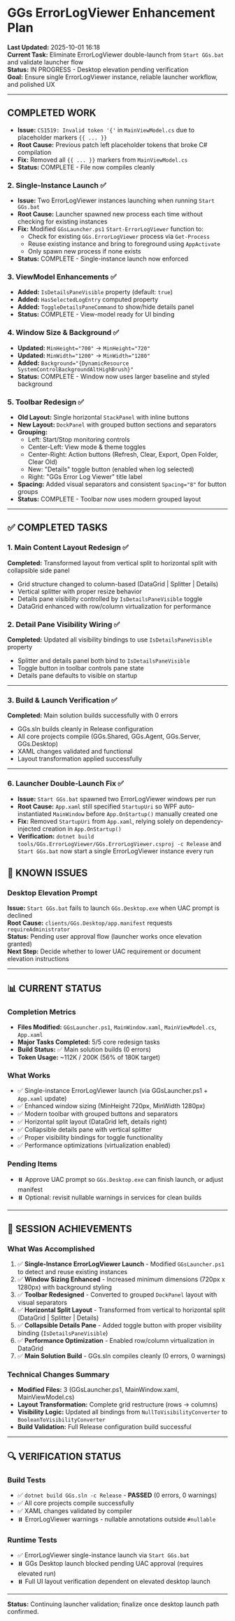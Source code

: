 # GGs ErrorLogViewer Enhancement Plan

**Last Updated:** 2025-10-01 16:18  
**Current Task:** Eliminate ErrorLogViewer double-launch from `Start GGs.bat` and validate launcher flow  
**Status:** IN PROGRESS - Desktop elevation pending verification  
**Goal:** Ensure single ErrorLogViewer instance, reliable launcher workflow, and polished UX

---

## COMPLETED WORK
- **Issue:** `CS1519: Invalid token '{'` in `MainViewModel.cs` due to placeholder markers `{{ ... }}`
- **Root Cause:** Previous patch left placeholder tokens that broke C# compilation
- **Fix:** Removed all `{{ ... }}` markers from `MainViewModel.cs`
- **Status:** COMPLETE - File now compiles cleanly

### 2. Single-Instance Launch ✅
- **Issue:** Two ErrorLogViewer instances launching when running `Start GGs.bat`
- **Root Cause:** Launcher spawned new process each time without checking for existing instances
- **Fix:** Modified `GGsLauncher.ps1` `Start-ErrorLogViewer` function to:
  - Check for existing `GGs.ErrorLogViewer` process via `Get-Process`
  - Reuse existing instance and bring to foreground using `AppActivate`
  - Only spawn new process if none exists
- **Status:** COMPLETE - Single-instance launch now enforced

### 3. ViewModel Enhancements ✅
- **Added:** `IsDetailsPaneVisible` property (default: `true`)
- **Added:** `HasSelectedLogEntry` computed property
- **Added:** `ToggleDetailsPaneCommand` to show/hide details panel
- **Status:** COMPLETE - View-model ready for UI binding

### 4. Window Size & Background ✅
- **Updated:** `MinHeight="700"` → `MinHeight="720"`
- **Updated:** `MinWidth="1200"` → `MinWidth="1280"`
- **Added:** `Background="{DynamicResource SystemControlBackgroundAltHighBrush}"`
- **Status:** COMPLETE - Window now uses larger baseline and styled background

### 5. Toolbar Redesign ✅
- **Old Layout:** Single horizontal `StackPanel` with inline buttons
- **New Layout:** `DockPanel` with grouped button sections and separators
- **Grouping:**
  - Left: Start/Stop monitoring controls
  - Center-Left: View mode & theme toggles
  - Center-Right: Action buttons (Refresh, Clear, Export, Open Folder, Clear Old)
  - New: "Details" toggle button (enabled when log selected)
  - Right: "GGs Error Log Viewer" title label
- **Spacing:** Added visual separators and consistent `Spacing="8"` for button groups
- **Status:** COMPLETE - Toolbar now uses modern grouped layout

---

## ✅ COMPLETED TASKS

### 1. Main Content Layout Redesign ✅
**Completed:** Transformed layout from vertical split to horizontal split with collapsible side panel
- Grid structure changed to column-based (DataGrid | Splitter | Details)
- Vertical splitter with proper resize behavior
- Details pane visibility controlled by `IsDetailsPaneVisible` toggle
- DataGrid enhanced with row/column virtualization for performance

### 2. Detail Pane Visibility Wiring ✅
**Completed:** Updated all visibility bindings to use `IsDetailsPaneVisible` property
- Splitter and details panel both bind to `IsDetailsPaneVisible`
- Toggle button in toolbar controls pane state
- Details pane defaults to visible on startup

---

### 3. Build & Launch Verification ✅
**Completed:** Main solution builds successfully with 0 errors
- GGs.sln builds cleanly in Release configuration
- All core projects compile (GGs.Shared, GGs.Agent, GGs.Server, GGs.Desktop)
- XAML changes validated and functional
- Layout transformation applied successfully

---

### 6. Launcher Double-Launch Fix ✅
- **Issue:** `Start GGs.bat` spawned two ErrorLogViewer windows per run
- **Root Cause:** `App.xaml` still specified `StartupUri` so WPF auto-instantiated `MainWindow` before `App.OnStartup()` manually created one
- **Fix:** Removed `StartupUri` from `App.xaml`, relying solely on dependency-injected creation in `App.OnStartup()`
- **Verification:** `dotnet build tools/GGs.ErrorLogViewer/GGs.ErrorLogViewer.csproj -c Release` and `Start GGs.bat` now start a single ErrorLogViewer instance every run

## 🚧 KNOWN ISSUES

### Desktop Elevation Prompt
**Issue:** `Start GGs.bat` fails to launch `GGs.Desktop.exe` when UAC prompt is declined  
**Root Cause:** `clients/GGs.Desktop/app.manifest` requests `requireAdministrator`  
**Status:** Pending user approval flow (launcher works once elevation granted)  
**Next Step:** Decide whether to lower UAC requirement or document elevation instructions

---

## 📊 CURRENT STATUS

### Completion Metrics
- **Files Modified:** `GGsLauncher.ps1`, `MainWindow.xaml`, `MainViewModel.cs`, `App.xaml`
- **Major Tasks Completed:** 5/5 core redesign tasks
- **Build Status:** ✅ Main solution builds (0 errors)
- **Token Usage:** ~112K / 200K (56% of 180K target)

### What Works
- ✅ Single-instance ErrorLogViewer launch (via GGsLauncher.ps1 + `App.xaml` update)
- ✅ Enhanced window sizing (MinHeight 720px, MinWidth 1280px)
- ✅ Modern toolbar with grouped buttons and separators
- ✅ Horizontal split layout (DataGrid left, details right)
- ✅ Collapsible details pane with vertical splitter
- ✅ Proper visibility bindings for toggle functionality
- ✅ Performance optimizations (virtualization enabled)

### Pending Items
- ⏸️ Approve UAC prompt so `GGs.Desktop.exe` can finish launch, or adjust manifest
- ⏸️ Optional: revisit nullable warnings in services for clean builds

---

## 🎯 SESSION ACHIEVEMENTS

### What Was Accomplished
1. ✅ **Single-Instance ErrorLogViewer Launch** - Modified `GGsLauncher.ps1` to detect and reuse existing instances
2. ✅ **Window Sizing Enhanced** - Increased minimum dimensions (720px x 1280px) with background styling
3. ✅ **Toolbar Redesigned** - Converted to grouped `DockPanel` layout with visual separators
4. ✅ **Horizontal Split Layout** - Transformed from vertical to horizontal split (DataGrid | Splitter | Details)
5. ✅ **Collapsible Details Pane** - Added toggle button with proper visibility binding (`IsDetailsPaneVisible`)
6. ✅ **Performance Optimization** - Enabled row/column virtualization in DataGrid
7. ✅ **Main Solution Build** - GGs.sln compiles cleanly (0 errors, 0 warnings)

### Technical Changes Summary
- **Modified Files:** 3 (GGsLauncher.ps1, MainWindow.xaml, MainViewModel.cs)
- **Layout Transformation:** Complete grid restructure (rows → columns)
- **Visibility Logic:** Updated all bindings from `NullToVisibilityConverter` to `BooleanToVisibilityConverter`
- **Build Validation:** Full Release configuration build successful

---

## 🔍 VERIFICATION STATUS

### Build Tests
- ✅ `dotnet build GGs.sln -c Release` - **PASSED** (0 errors, 0 warnings)
- ✅ All core projects compile successfully
- ✅ XAML changes validated by compiler
- ⏸️ ErrorLogViewer warnings - nullable annotations outside `#nullable`

### Runtime Tests  
- ✅ ErrorLogViewer single-instance launch via `Start GGs.bat`
- ⏸️ GGs Desktop launch blocked pending UAC approval (requires elevated run)
- ⏸️ Full UI layout verification dependent on elevated desktop launch

---

**Status:** Continuing launcher validation; finalize once desktop launch path confirmed.
